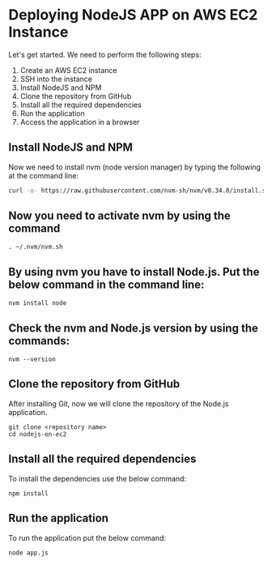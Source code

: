 # Deploying NodeJS APP on AWS EC2 Instance

Let's get started. We need to perform the following steps:

1. Create an AWS EC2 instance
2. SSH into the instance
3. Install NodeJS and NPM
4. Clone the repository from GitHub
5. Install all the required dependencies
6. Run the application
7. Access the application in a browser

## Install NodeJS and NPM

Now we need to install nvm (node version manager) by typing the following at the command line:

```bash
curl -o- https://raw.githubusercontent.com/nvm-sh/nvm/v0.34.0/install.sh | bash
```

## Now you need to activate nvm by using the command
```
. ~/.nvm/nvm.sh
```

## By using nvm you have to install Node.js. Put the below command in the command line:
```
nvm install node
```

## Check the nvm and Node.js version by using the commands:
```
nvm --version
```

## Clone the repository from GitHub
After installing Git, now we will clone the repository of the Node.js application.

```
git clone <repository name>
cd nodejs-on-ec2
```

## Install all the required dependencies

To install the dependencies use the below command:
```
npm install
```

## Run the application
To run the application put the below command:
```
node app.js
```



